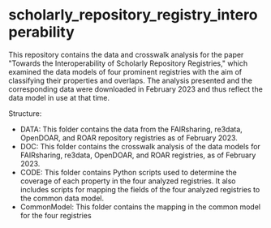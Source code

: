# scholarly_repository_registry_interoperability

This repository contains the data and crosswalk analysis for the paper "Towards the Interoperability of Scholarly Repository Registries," which examined the data models of four prominent registries with the aim of classifying their properties and overlaps. The analysis presented and the corresponding data were downloaded in February 2023 and thus reflect the data model in use at that time.

Structure:
* DATA: This folder contains the data from the FAIRsharing, re3data, OpenDOAR, and ROAR repository registries as of February 2023.
* DOC: This folder contains the crosswalk analysis of the data models for FAIRsharing, re3data, OpenDOAR, and ROAR registries, as of February 2023.
* CODE: This folder contains Python scripts used to determine the coverage of each property in the four analyzed registries. It also includes scripts for mapping the fields of the four analyzed registries to the common data model.
* CommonModel: This folder contains the mapping in the common model for the four registries
